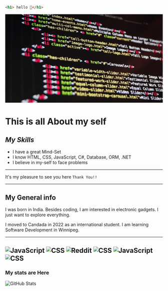 ```HTML
<h1> hello 👋</h1>
 ```
 ![Image Link](https://github.com/Chamanbawa/chamanbawa/blob/main/assets/images/coding.jpg)

# **This is all About my self**
##  _My Skills_

* I have a great Mind-Set
* I know HTML, CSS, JavaScript, C#, Database, ORM, .NET
* I believe in my-self to face problems 
 ---
 It's my pleasure to see you here `Thank You!!`

 ---
 ## My General info
 
 I was born in India. Besides coding, I am interested in electronic gadgets. I just want to explore everything.
 
 I moved to Candada in 2022 as an international student. I am learning Software Development in Winnipeg.

 ---
![JavaScript](https://img.shields.io/badge/JavaScript-FF1B2D?style=for-the-badge&logo=JavaScript&logoColor=white) ![CSS](https://img.shields.io/badge/CSS-025E8C?style=for-the-badge&logo=CSS&logoColor=white) ![Reddit](https://img.shields.io/badge/Reddit-%23FF4500.svg?style=for-the-badge&logo=Reddit&logoColor=white)  ![CSS](https://img.shields.io/badge/CSS-025E8C?style=for-the-badge&logo=CSS&logoColor=white) ![JavaScript](https://img.shields.io/badge/JavaScript-FF1B2D?style=for-the-badge&logo=JavaScript&logoColor=white) ![CSS](https://img.shields.io/badge/CSS-025E8C?style=for-the-badge&logo=C#&logoColor=white)
 ---
 ### My stats are Here

 ![GitHub Stats](https://github-readme-stats.vercel.app/api?username=Chamanbawa&theme=highcontrast)

 



